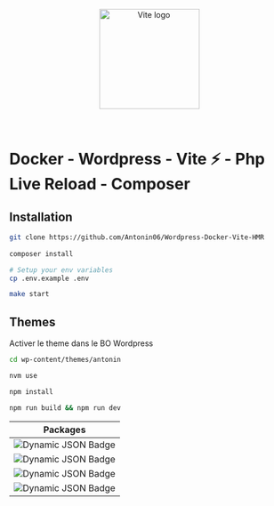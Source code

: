 <p align="center">
  <a href="https://vitejs.dev" target="_blank" rel="noopener noreferrer">
    <img width="180" src="https://vitejs.dev/logo.svg" alt="Vite logo">
  </a>
</p>
<br/>

# Docker - Wordpress - Vite ⚡ - Php Live Reload - Composer

## Installation

```bash
git clone https://github.com/Antonin06/Wordpress-Docker-Vite-HMR
  
composer install

# Setup your env variables
cp .env.example .env 

make start
```
    


## Themes

Activer le theme dans le BO Wordpress

```bash
cd wp-content/themes/antonin

nvm use

npm install

npm run build && npm run dev
```
| Packages                        |
|-------------------------------------|
| ![Dynamic JSON Badge](https://img.shields.io/badge/dynamic/json?url=https%3A%2F%2Fraw.githubusercontent.com%2FAntonin06%2FWordpress-Docker-Vite-HMR%2Fmain%2Fwp-content%2Fthemes%2Fantonin%2Fpackage.json&query=%24.devDependencies.vite&logo=vite&logoColor=%23646CFF&label=Vite)|
| ![Dynamic JSON Badge](https://img.shields.io/badge/dynamic/json?url=https%3A%2F%2Fraw.githubusercontent.com%2FAntonin06%2FWordpress-Docker-Vite-HMR%2Fmain%2Fwp-content%2Fthemes%2Fantonin%2Fpackage.json&query=%24.devDependencies.sass&logo=sass&logoColor=%23CC6699&label=Sass) |
| ![Dynamic JSON Badge](https://img.shields.io/badge/dynamic/json?url=https%3A%2F%2Fraw.githubusercontent.com%2FAntonin06%2FWordpress-Docker-Vite-HMR%2Fmain%2Fwp-content%2Fthemes%2Fantonin%2Fpackage.json&query=%24.devDependencies.chokidar&label=Chokidar) |
| ![Dynamic JSON Badge](https://img.shields.io/badge/dynamic/json?url=https%3A%2F%2Fraw.githubusercontent.com%2FAntonin06%2FWordpress-Docker-Vite-HMR%2Fmain%2Fwp-content%2Fthemes%2Fantonin%2Fpackage.json&query=%24.devDependencies.picocolors&label=Picocolors) |

